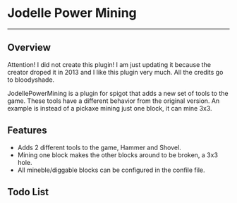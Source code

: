 # Jodelle Power Mining
---
## Overview
Attention! I did not create this plugin! I am just updating it because the creator droped it in 2013 and I like this plugin very much. All the credits go to bloodyshade.

JodellePowerMining is a plugin for spigot that adds a new set of tools to the game. These tools have a different behavior from the original version. An example is instead of a pickaxe mining just one block, it can mine 3x3.

## Features
- Adds 2 different tools to the game, Hammer and Shovel.
- Mining one block makes the other blocks around to be broken, a 3x3 hole.
- All mineble/diggable blocks can be configured in the confile file.
    
## Todo List
    
    
    
    
